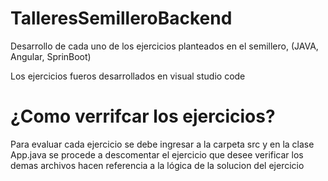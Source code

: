 # TalleresSemilleroBackend
Desarrollo de cada uno de los ejercicios planteados en el semillero, (JAVA, Angular, SprinBoot)

Los ejercicios fueros desarrollados en visual studio code

# ¿Como verrifcar los ejercicios?
Para evaluar cada ejercicio se debe ingresar a la carpeta src y en la clase App.java se procede a descomentar el ejercicio que desee verificar 
los demas archivos hacen referencia a la lógica de la solucion del ejercicio
